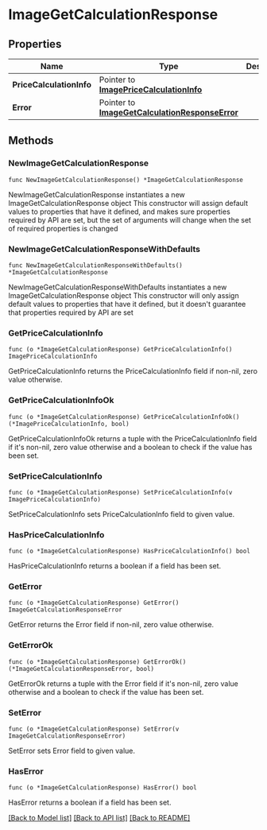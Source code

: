 # ImageGetCalculationResponse

## Properties

Name | Type | Description | Notes
------------ | ------------- | ------------- | -------------
**PriceCalculationInfo** | Pointer to [**ImagePriceCalculationInfo**](ImagePriceCalculationInfo.md) |  | [optional] 
**Error** | Pointer to [**ImageGetCalculationResponseError**](ImageGetCalculationResponseError.md) |  | [optional] 

## Methods

### NewImageGetCalculationResponse

`func NewImageGetCalculationResponse() *ImageGetCalculationResponse`

NewImageGetCalculationResponse instantiates a new ImageGetCalculationResponse object
This constructor will assign default values to properties that have it defined,
and makes sure properties required by API are set, but the set of arguments
will change when the set of required properties is changed

### NewImageGetCalculationResponseWithDefaults

`func NewImageGetCalculationResponseWithDefaults() *ImageGetCalculationResponse`

NewImageGetCalculationResponseWithDefaults instantiates a new ImageGetCalculationResponse object
This constructor will only assign default values to properties that have it defined,
but it doesn't guarantee that properties required by API are set

### GetPriceCalculationInfo

`func (o *ImageGetCalculationResponse) GetPriceCalculationInfo() ImagePriceCalculationInfo`

GetPriceCalculationInfo returns the PriceCalculationInfo field if non-nil, zero value otherwise.

### GetPriceCalculationInfoOk

`func (o *ImageGetCalculationResponse) GetPriceCalculationInfoOk() (*ImagePriceCalculationInfo, bool)`

GetPriceCalculationInfoOk returns a tuple with the PriceCalculationInfo field if it's non-nil, zero value otherwise
and a boolean to check if the value has been set.

### SetPriceCalculationInfo

`func (o *ImageGetCalculationResponse) SetPriceCalculationInfo(v ImagePriceCalculationInfo)`

SetPriceCalculationInfo sets PriceCalculationInfo field to given value.

### HasPriceCalculationInfo

`func (o *ImageGetCalculationResponse) HasPriceCalculationInfo() bool`

HasPriceCalculationInfo returns a boolean if a field has been set.

### GetError

`func (o *ImageGetCalculationResponse) GetError() ImageGetCalculationResponseError`

GetError returns the Error field if non-nil, zero value otherwise.

### GetErrorOk

`func (o *ImageGetCalculationResponse) GetErrorOk() (*ImageGetCalculationResponseError, bool)`

GetErrorOk returns a tuple with the Error field if it's non-nil, zero value otherwise
and a boolean to check if the value has been set.

### SetError

`func (o *ImageGetCalculationResponse) SetError(v ImageGetCalculationResponseError)`

SetError sets Error field to given value.

### HasError

`func (o *ImageGetCalculationResponse) HasError() bool`

HasError returns a boolean if a field has been set.


[[Back to Model list]](../README.md#documentation-for-models) [[Back to API list]](../README.md#documentation-for-api-endpoints) [[Back to README]](../README.md)


